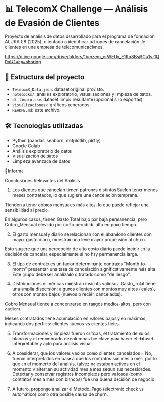 # 📊 TelecomX Challenge — Análisis de Evasión de Clientes
Proyecto de análisis de datos desarrollado para el programa de formación ALURA G8 (2025), orientado a identificar patrones de cancelación de clientes en una empresa de telecomunicaciones.  

https://drive.google.com/drive/folders/1bmZem_erWEUn_E1Kq8Bsj9Cu1vr1QRsU?usp=sharing

## 📁 Estructura del proyecto

- `TelecomX_Data.json`: dataset original provisto.
- `notebooks/`: análisis exploratorio, visualizaciones y limpieza de datos.
- `df_limpio.csv`: dataset limpio resultante (opcional si lo exportás).
- `visualizaciones/`: gráficos generados.
- `README.md`: este archivo.
## 🛠️ Tecnologías utilizadas

- Python (pandas, seaborn, matplotlib, plotly)
- Google Colab
- Análisis exploratorio de datos
- Visualización de datos
- Limpieza avanzada de datos

📄Informe

Conclusiones Relevantes del Análisis
1. Los clientes que cancelan tienen patrones distintos
Suelen tener menos meses contratados, lo que sugiere una cancelación temprana.

Tienden a tener cobros mensuales más altos, lo que puede reflejar una sensibilidad al precio.

En algunos casos, tienen Gasto_Total bajo por baja permanencia, pero Cobro_Mensual elevado por costo percibido alto en poco tiempo.

2. El gasto mensual y diario se relacionan con el abandono
clientes con mayor gasto diario, muestran una leve mayor propensión al churn.

Esto sugiere que una percepción de alto costo diario puede incidir en la decisión de cancelar, especialmente si no hay permanencia larga.

3. El tipo de contrato es un factor determinante contratos "Month-to-month" presentan una tasa de cancelación significativamente más alta.
Este grupo debe ser analizado o tratado como "de riesgo".

4. Distribuciones numéricas muestran insights valiosos,
Gasto_Total tiene una amplia dispersión: algunos clientes con montos muy altos (leales), otros con montos bajos (nuevos o recién cancelados).

Cobro Mensual tiende a concentrarse en rangos medios-altos, pero con outliers.

Meses contratados tiene acumulación en valores bajos y en máximos, indicando dos perfiles: clientes nuevos vs clientes fieles.

5. Transformaciones y limpieza fueron críticas, el tratamiento de nulos,
blancos y el renombrado de columnas fue clave para hacer el dataset interpretable y apto para análisis visual.

6. A considerar, que los valores vacios como clientes_cancelados = No,
fueron interpretados en base a que los contratos son mes a mes, por lo que en el momento del analisis, talvez no estaban activos en el momento y alternan su actividad mes a mes segun sus necesidades. Detectar y conservar registros incompletos pero valiosos (como contratos mes a mes con blancos) fue una buena decisión de negocio.

7. A futuro, propongo analizar el Metodo_Pago
(electronic check vs automático) como otra posible causa de churn.
